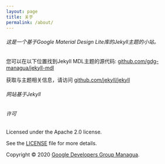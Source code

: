 ```yaml
---
layout: page
title: 关于
permalink: /about/
---
```

###### 这是一个基于Google Material Design Lite库的Jekyll主题的小站。

您可以在以下位置找到Jekyll MDL主题的源代码: [github.com/gdg-managua/jekyll-mdl](https://github.com/gdg-managua/jekyll-mdl)

获取与主题相关信息，请访问 [github.com/jekyll/jekyll](https://github.com/jekyll/jekyll)

###### 网站基于Jekyll


###### 许可
Licensed under the Apache 2.0 license.

See the [LICENSE](https://github.com/gdg-managua/jekyll-mdl/blob/master/LICENSE.md) file for more details.

Copyright © 2020 [Google Developers Group Managua](http://www.gdgmanagua.org).
